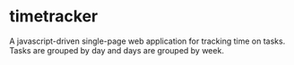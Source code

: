 timetracker
===========

A javascript-driven single-page web application for tracking time on tasks. Tasks are grouped by day and days are grouped by week.
